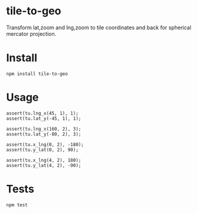 # tile-to-geo
Transform lat,zoom and lng,zoom to tile coordinates and back for spherical mercator projection.

# Install
`npm install tile-to-geo`

# Usage
```
assert(tu.lng_x(45, 1), 1);
assert(tu.lat_y(-45, 1), 1);

assert(tu.lng_x(160, 2), 3);
assert(tu.lat_y(-80, 2), 3);

assert(tu.x_lng(0, 2), -180);
assert(tu.y_lat(0, 2), 90);

assert(tu.x_lng(4, 2), 180);
assert(tu.y_lat(4, 2), -90);
```

# Tests
`npm test`
